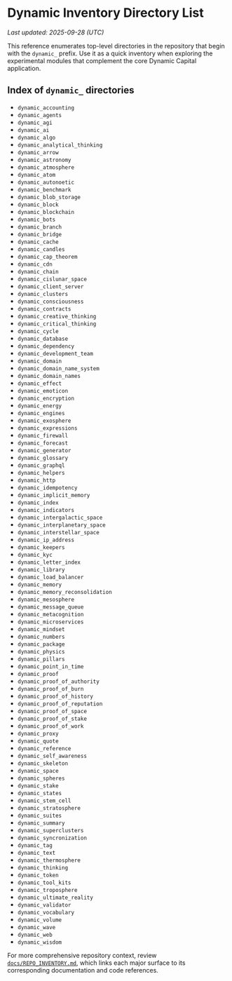 # Dynamic Inventory Directory List

_Last updated: 2025-09-28 (UTC)_

This reference enumerates top-level directories in the repository that begin with the `dynamic_` prefix. Use it as a quick inventory when exploring the experimental modules that complement the core Dynamic Capital application.

## Index of `dynamic_` directories

- `dynamic_accounting`
- `dynamic_agents`
- `dynamic_agi`
- `dynamic_ai`
- `dynamic_algo`
- `dynamic_analytical_thinking`
- `dynamic_arrow`
- `dynamic_astronomy`
- `dynamic_atmosphere`
- `dynamic_atom`
- `dynamic_autonoetic`
- `dynamic_benchmark`
- `dynamic_blob_storage`
- `dynamic_block`
- `dynamic_blockchain`
- `dynamic_bots`
- `dynamic_branch`
- `dynamic_bridge`
- `dynamic_cache`
- `dynamic_candles`
- `dynamic_cap_theorem`
- `dynamic_cdn`
- `dynamic_chain`
- `dynamic_cislunar_space`
- `dynamic_client_server`
- `dynamic_clusters`
- `dynamic_consciousness`
- `dynamic_contracts`
- `dynamic_creative_thinking`
- `dynamic_critical_thinking`
- `dynamic_cycle`
- `dynamic_database`
- `dynamic_dependency`
- `dynamic_development_team`
- `dynamic_domain`
- `dynamic_domain_name_system`
- `dynamic_domain_names`
- `dynamic_effect`
- `dynamic_emoticon`
- `dynamic_encryption`
- `dynamic_energy`
- `dynamic_engines`
- `dynamic_exosphere`
- `dynamic_expressions`
- `dynamic_firewall`
- `dynamic_forecast`
- `dynamic_generator`
- `dynamic_glossary`
- `dynamic_graphql`
- `dynamic_helpers`
- `dynamic_http`
- `dynamic_idempotency`
- `dynamic_implicit_memory`
- `dynamic_index`
- `dynamic_indicators`
- `dynamic_intergalactic_space`
- `dynamic_interplanetary_space`
- `dynamic_interstellar_space`
- `dynamic_ip_address`
- `dynamic_keepers`
- `dynamic_kyc`
- `dynamic_letter_index`
- `dynamic_library`
- `dynamic_load_balancer`
- `dynamic_memory`
- `dynamic_memory_reconsolidation`
- `dynamic_mesosphere`
- `dynamic_message_queue`
- `dynamic_metacognition`
- `dynamic_microservices`
- `dynamic_mindset`
- `dynamic_numbers`
- `dynamic_package`
- `dynamic_physics`
- `dynamic_pillars`
- `dynamic_point_in_time`
- `dynamic_proof`
- `dynamic_proof_of_authority`
- `dynamic_proof_of_burn`
- `dynamic_proof_of_history`
- `dynamic_proof_of_reputation`
- `dynamic_proof_of_space`
- `dynamic_proof_of_stake`
- `dynamic_proof_of_work`
- `dynamic_proxy`
- `dynamic_quote`
- `dynamic_reference`
- `dynamic_self_awareness`
- `dynamic_skeleton`
- `dynamic_space`
- `dynamic_spheres`
- `dynamic_stake`
- `dynamic_states`
- `dynamic_stem_cell`
- `dynamic_stratosphere`
- `dynamic_suites`
- `dynamic_summary`
- `dynamic_superclusters`
- `dynamic_syncronization`
- `dynamic_tag`
- `dynamic_text`
- `dynamic_thermosphere`
- `dynamic_thinking`
- `dynamic_token`
- `dynamic_tool_kits`
- `dynamic_troposphere`
- `dynamic_ultimate_reality`
- `dynamic_validator`
- `dynamic_vocabulary`
- `dynamic_volume`
- `dynamic_wave`
- `dynamic_web`
- `dynamic_wisdom`

For more comprehensive repository context, review [`docs/REPO_INVENTORY.md`](./REPO_INVENTORY.md), which links each major surface to its corresponding documentation and code references.
